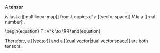 A **tensor** 


is just a [[multilinear map]] from $k$ copies of a [[vector space]] $V$ to a [[real number]].

\begin{equation}
T :  V^k \to \RR
\end{equation}

Therefore, a [[vector]] and a [[dual vector|dual vector space]] are both tensors.